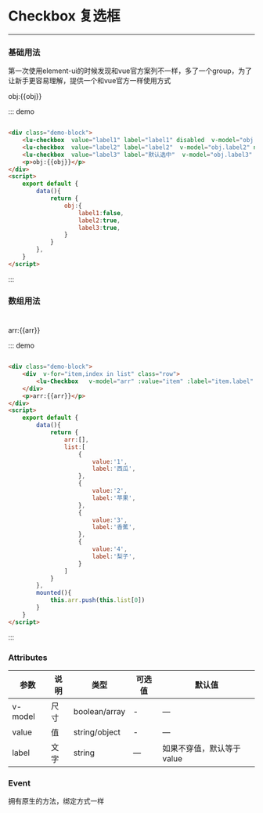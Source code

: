 # Checkbox 复选框
----
### 基础用法
第一次使用element-ui的时候发现和vue官方案列不一样，多了一个group，为了让新手更容易理解，提供一个和vue官方一样使用方式
<div class="demo-block">
    <lu-checkbox  value="label1" label="label1"  v-model="obj.label1" name="a"></lu-checkbox>
    <lu-checkbox  value="label2" label="默认选中"  v-model="obj.label2" name="a"></lu-checkbox>
    <lu-checkbox  value="label3" label="禁用" disabled v-model="obj.label3" name="a"></lu-checkbox>
    <p>obj:{{obj}}</p>
</div>

::: demo
```html

<div class="demo-block">
    <lu-checkbox  value="label1" label="label1" disabled  v-model="obj.label1" name="a"></lu-checkbox>
    <lu-checkbox  value="label2" label="label2"  v-model="obj.label2" name="a"></lu-checkbox>
    <lu-checkbox  value="label3" label="默认选中"  v-model="obj.label3" name="a"></lu-checkbox>
    <p>obj:{{obj}}</p>
</div>
<script>
    export default {
        data(){
            return {
                obj:{
                    label1:false,
                    label2:true,
                    label3:true,
                }
            }
        },
    }
</script>

```
:::

### 数组用法
<div class="demo-block">
    <div  v-for="item,index in list" class="row">
        <lu-Checkbox   v-model="arr" :value="item" :label="item.label" :key="index"></lu-Checkbox>
    </div>
    <p>arr:{{arr}}</p>
</div>

::: demo
```html

<div class="demo-block">
    <div  v-for="item,index in list" class="row">
        <lu-Checkbox   v-model="arr" :value="item" :label="item.label" :key="index"></lu-Checkbox>
    </div>
    <p>arr:{{arr}}</p>
</div>
<script>
    export default {
        data(){
            return {
                arr:[],
                list:[
                    {
                        value:'1',
                        label:'西瓜',
                    },
                    {
                        value:'2',
                        label:'苹果',
                    },
                    {
                        value:'3',
                        label:'香蕉',
                    },
                    {
                        value:'4',
                        label:'梨子',
                    }
                ]
            }
        },
        mounted(){
            this.arr.push(this.list[0])
        }
    }
</script>

```
:::


### Attributes
| 参数      | 说明    | 类型      | 可选值       | 默认值   |
|---------- |-------- |---------- |-------------  |-------- |
| v-model     | 尺寸   | boolean/array  |   -       |    —     |
| value     | 值   | string/object    |   - |     —    |
| label     | 文字   |  string   | — | 如果不穿值，默认等于value   |

### Event
拥有原生的方法，绑定方式一样



<script>
    export default {
        data(){
            return {
                arr:[],
                obj:{
                    label1:false,
                    label2:true,
                    label3:true,
                },
                list:[
                    {
                        value:'1',
                        label:'西瓜',
                    },
                    {
                        value:'2',
                        label:'苹果',
                    },
                    {
                        value:'3',
                        label:'香蕉',
                    },
                    {
                        value:'4',
                        label:'梨子',
                    }
                ]
            }
        },
        mounted(){
            this.arr.push(this.list[0])
        }
    }
</script>
<style>
.row{
    padding:5px 0;
}
</style>
